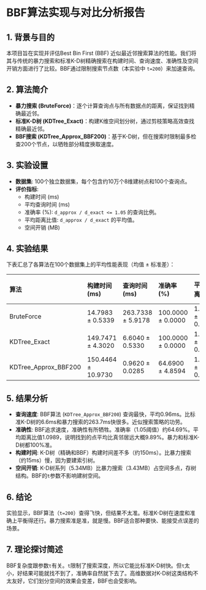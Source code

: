# BBF算法实现与对比分析报告

## 1. 背景与目的

本项目旨在实现并评估Best Bin First (BBF) 近似最近邻搜索算法的性能。我们将其与传统的暴力搜索和标准K-D树精确搜索在构建时间、查询速度、准确性及空间开销方面进行了比较。BBF通过限制搜索节点数（本实验中 `t=200`）来加速查询。

## 2. 算法简介

* **暴力搜索 (BruteForce)**：逐个计算查询点与所有数据点的距离，保证找到精确最近邻。
* **标准K-D树 (KDTree_Exact)**：构建K维空间划分树，通过剪枝策略高效查找精确最近邻。
* **BBF搜索 (KDTree_Approx_BBF200)**：基于K-D树，但在搜索时限制最多检查200个节点，以牺牲部分精度换取速度。

## 3. 实验设置

* **数据集**: 100个独立数据集，每个包含约10万个8维建树点和100个查询点。
* **评价指标**:
  * 构建时间 (ms)
  * 平均查询时间 (ms)
  * 准确率 (%): `d_approx / d_exact <= 1.05` 的查询比例。
  * 平均距离比值: `d_approx / d_exact` 的平均值。
  * 空间开销 (MB)

## 4. 实验结果

下表汇总了各算法在100个数据集上的平均性能表现（均值 ± 标准差）：

| 算法                 | 构建时间 (ms)       | 查询时间 (ms)      | 准确率 (%)          | 平均距离比值       | 空间开销 (MB)  |
| :------------------- | :------------------ | :----------------- | :------------------ | :----------------- | :------------- |
| BruteForce           | 14.7983 ± 0.5339    | 263.7338 ± 5.9178  | 100.0000 ± 0.0000   | 1.0000 ± 0.0000    | 3.43 ± 0.00    |
| KDTree_Exact         | 149.7471 ± 4.3020   | 6.6040 ± 0.5330    | 100.0000 ± 0.0000   | 1.0000 ± 0.0000    | 5.34 ± 0.00    |
| KDTree_Approx_BBF200 | 150.4464 ± 10.9730  | 0.9620 ± 0.0285    | 64.6900 ± 4.8594    | 1.0989 ± 0.0162    | 5.34 ± 0.00    |

## 5. 结果分析

* **查询速度**: BBF算法 (`KDTree_Approx_BBF200`) 查询最快，平均0.96ms。比标准K-D树的6.6ms和暴力搜索的263.7ms快很多。近似搜索策略的功劳。
* **准确性**: BBF追求速度，准确性有所牺牲。准确率（1.05阈值）约64.69%。平均距离比值1.0989，说明找到的点平均比真邻居远大概9.89%。暴力和标准K-D树都100%准。
* **构建时间**: K-D树（精确和BBF）构建时间差不多（约150ms）。比暴力搜索（约15ms）慢，因为要建索引树。
* **空间开销**: K-D树系列（5.34MB）比暴力搜索（3.43MB）占空间多点，存树结构。BBF的`t`参数不影响建树空间。

## 6. 结论

实验显示，BBF算法（`t=200`）查得飞快，但结果不太准。标准K-D树在速度和准确上平衡得还行。暴力搜索准是准，就是慢。BBF适合那种要快、能接受点误差的场景。

## 7. 理论探讨简述

BBF复杂度跟参数`t`有关。`t`限制了搜索深度，所以它能比标准K-D树快。但`t`太小，好结果可能就找不到了，准确率自然就下去了。高维数据对K-D树这类结构不太友好，它们划分空间的效果会变差，BBF也会受影响。
